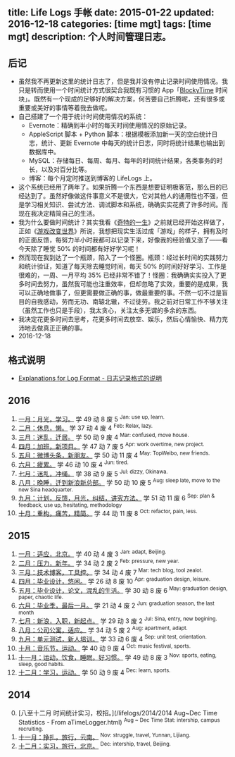 title: Life Logs 手帐
date: 2015-01-22
updated: 2016-12-18
categories: [time mgt]
tags: [time mgt]
description: 个人时间管理日志。
---

## 后记

- 虽然我不再更新这里的统计日志了，但是我并没有停止记录时间使用情况。我只是转而使用一个时间统计方式很契合我既有习惯的 App「[BlockyTime](https://itunes.apple.com/us/app/blockytime-simply-track-you/id1086617993?mt=8) 时间块」。既然有一个现成的足够好的解决方案，何苦要自己折腾呢，还有很多或重要或美好的事情等着我去做呢。
- 自己搭建了一个用于统计时间使用情况的系统：
    - Evernote：精确到半小时的每天时间使用情况的原始记录。
    - AppleScript 脚本 + Python 脚本：根据模板添加新一天的空白统计日志，统计、更新 Evernote 中每天的统计日志，同时将统计结果也输出到数据库中。
    - MySQL：存储每日、每周、每月、每年的时间统计结果，各类事务的时长，以及对百分比等。
    - 博客：每个月定时推送到博客的 LifeLogs 上。
- 这个系统已经用了两年了。如果折腾一个东西是想要证明极客范，那么目的已经达到了。虽然好像做这件事意义不是很大，它对其他人的通用性也不强，但是学习相关知识、尝试方法、调试脚本和系统，确确实实花费了许多时间。而现在我决定精简自己的生活。
- 我为什么要做时间统计？其实我看《[奇特的一生](https://book.douban.com/subject/1115353/)》之前就已经开始这样做了，正如《[游戏改变世界](https://book.douban.com/subject/10828002/)》所说，我想把现实生活过成「游戏」的样子，拥有及时的正面反馈，每努力半小时我都可以记录下来，好像我的经验值又涨了——看今天除了睡觉 50% 的时间都有好好学习呢！
- 然而现在我到达了一个瓶颈，陷入了一个怪圈。瓶颈：经过长时间的实践努力和统计验证，知道了每天除去睡觉时间，每天 50% 的时间好好学习、工作是很难的，一周、一月平均 35% 已经非常不错了！怪圈：我确确实实投入了更多时间去努力，虽然我可能也注重效率，但却忽略了实效，重要的是成果，我可以正确地做事了，但更需要做正确的事，做最重要的事。不然一切不过是盲目的自我感动，劳而无功、南辕北辙，不过徒劳。我之前对日常工作不够关注（虽然工作也只是手段），我太贪心，关注太多无谓的多余的东西。
- 我决定花更多时间去思考，花更多时间去放空、娱乐，然后心情愉快、精力充沛地去做真正正确的事。
- 2016-12-18

## 格式说明

- [Explanations for Log Format - 日志记录格式的说明](/think/time_mgt/)

## 2016

1. [一月：月光，学习。](/lifelogs/2016/01/index.html) 学 49 动 8 废 5
    <sup>Jan: use up, learn.</sup>
2. [二月：休息，懒。](/lifelogs/2016/02/index.html) 学 37 动 4 废 4
    <sup>Feb: Relax, lazy.</sup>
3. [三月：迷乱，迁居。](/lifelogs/2016/03/index.html) 学 50 动 9 废 4
    <sup>Mar: confused, move house.</sup>
4. [四月：加班，新项目。](/lifelogs/2016/04/index.html) 学 47 动 7 废 5
    <sup>Apr: work overtime, new project.</sup>
5. [五月：微博头条，新朋友。](/lifelogs/2016/05/index.html) 学 50 动 11 废 4
    <sup>May: TopWeibo, new friends.</sup>
6. [六月：疲累。](/lifelogs/2016/06/index.html) 学 46 动 10 废 4
    <sup>Jun: tired.</sup>
7. [七月：迷乱，冲绳。](/lifelogs/2016/07/index.html) 学 38 动 9 废 5
    <sup>Jul: dizzy, Okinawa.</sup>
8. [八月：晚睡，迁到新浪新总部。](/lifelogs/2016/08/index.html) 学 50 动 10 废 5
    <sup>Aug: sleep late, move to the new Sina headquarter.</sup>
9. [九月：计划，反馈，月光，纠结，讲究方法。](/lifelogs/2016/09/index.html) 学 51 动 11 废 6
    <sup>Sep: plan & feedback, use up, hesitating, methodology</sup>
10. [十月：重构，痛苦，精简。](/lifelogs/2016/10/index.html) 学 44 动 11 废 8
    <sup>Oct: refactor, pain, less.</sup>

## 2015

1. [一月：适应，北京。](/lifelogs/2015/01/index.html) 学 40 动 4 废 3
    <sup>Jan: adapt, Beijing.</sup>
2. [二月：压力，新年。](/lifelogs/2015/02/index.html) 学 34 动 2 废 2
    <sup>Feb: pressure, new year.</sup>
3. [三月：技术博客，工具控。](/lifelogs/2015/03/index.html) 学 34 动 4 废 7
    <sup>Mar: tech blog, tool zealot.</sup>
4. [四月：毕业设计，悠闲。](/lifelogs/2015/04/index.html) 学 26 动 8 废 10
    <sup>Apr: graduation design, leisure.</sup>
5. [五月：毕业设计，论文，混乱的生活。](/lifelogs/2015/05/index.html) 学 30 动 8 废 6
    <sup>May: graduation design, paper, chaotic life.</sup>
6. [六月：毕业季，最后一月。](/lifelogs/2015/06/index.html) 学 21 动 4 废 2
    <sup>Jun: graduation season, the last month</sup>
7. [七月：新浪，入职，新起点。](/lifelogs/2015/07/index.html) 学 29 动 3 废 2
    <sup>Jul: Sina, entry, new begining.</sup>
8. [八月：公司公寓，适应。](/lifelogs/2015/08/index.html) 学 34 动 5 废 2
    <sup>Aug: apartment, adapt.</sup>
9. [九月：单元测试，新人培训。](/lifelogs/2015/09/index.html) 学 33 动 6 废 4
    <sup>Sep: unit test, orientation.</sup>
10. [十月：音乐节，运动。](/lifelogs/2015/10/index.html) 学 40 动 9 废 4
    <sup>Oct: music festival, sports.</sup>
11. [十一月：运动，饮食，睡眠，好习惯。](/lifelogs/2015/11/index.html) 学 49 动 8 废 3
    <sup>Nov: sports, eating, sleep, good habits.</sup>
12. [十二月：学习，运动。](/lifelogs/2015/12/index.html) 学 50 动 9 废 4
    <sup>Dec: learn, sports.</sup>

## 2014

0. [八至十二月 时间统计实习，校招。](/lifelogs/2014/2014 Aug~Dec Time Statistics - From aTimeLogger.html)
    <sup>Aug ~ Dec Time Stat: intership, campus recruiting.</sup>
11. [十一月：挣扎，旅行，云南。](/lifelogs/2014/11/index.html)
    <sup>Nov: struggle, travel, Yunnan, Lijiang.</sup>
12. [十二月：实习，旅行，北京。](/lifelogs/2014/12/index.html)
    <sup>Dec: intership, travel, Beijing.</sup>
